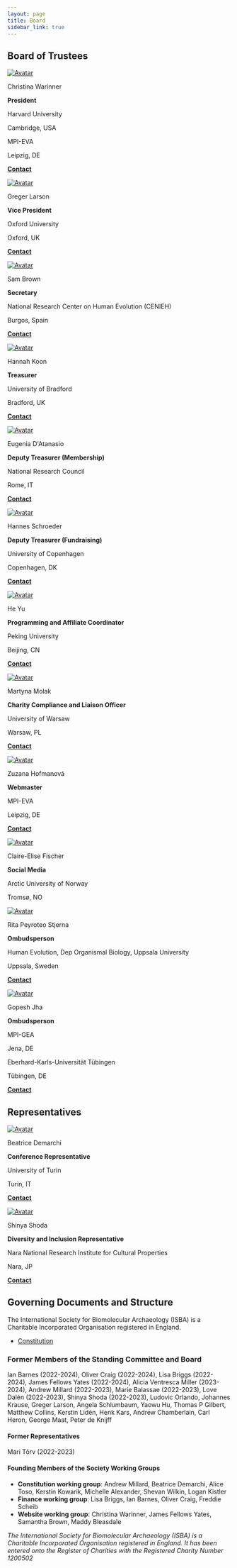 ```yaml
---
layout: page
title: Board
sidebar_link: true
---
```


## Board of Trustees

<!-- Admin Roles -->
<div class="avatar">

  <div class ="member">
  <div class="square"><a href="http://christinawarinner.com/about-us/christina-warinner/" target="_blank"><img src="{{ "/assets/images/profile_pictures/WARINNER_Christina.png" | relative_url }}" alt="Avatar" /></a></div>
  <p>Christina Warinner</p>
  <p><b>President</b></p>
  <p>Harvard University</p>
  <p>Cambridge, USA</p>
  <p>MPI-EVA</p>
  <p>Leipzig, DE</p>
  <p><b><a href="mailto:board@isbarch.org">Contact</a></b></p>
  </div>

  <div class ="member">
  <div class="square"><a href="" target="_blank"><img src="{{ "/assets/images/profile_pictures/LARSON_Greger.jpg" | relative_url }}" alt="Avatar" /></a></div>
  <p>Greger Larson</p>
  <p><b>Vice President</b></p>
  <p>Oxford University</p>
  <p>Oxford, UK</p>
  <p><b><a href="mailto:board@isbarch.org">Contact</a></b></p>
  </div>

  <div class ="member">
  <div class="square"><a href="" target="_blank"><img src="{{ "/assets/images/profile_pictures/BROWN_SAM.jpg" | relative_url }}" alt="Avatar" /></a></div>
  <p>Sam Brown</p>
  <p><b>Secretary</b></p>
  <p>National Research Center on Human Evolution (CENIEH)</p>
  <p>Burgos, Spain</p>
  <p><b><a href="mailto:secretary@isbarch.org">Contact</a></b></p>
  </div>

  <div class ="member">
  <div class="square"><a href="" target="_blank"><img src="{{ "/assets/images/profile_pictures/KOON_Hannah.jpg" | relative_url }}" alt="Avatar" /></a></div>
  <p>Hannah Koon</p>
  <p><b>Treasurer</b></p>
  <p>University of Bradford</p>
  <p>Bradford, UK</p>
  <p><b><a href="mailto:treasurer@isbarch.org">Contact</a></b></p>
  </div>

  <div class ="member">
  <div class="square"><a href="https://www.researchgate.net/profile/Eugenia-Datanasio" target="_blank"><img src="{{ "/assets/images/profile_pictures/DATANASIO_Eugenia.jpg" | relative_url }}" alt="Avatar" /></a></div>
  <p>Eugenia D'Atanasio</p>
  <p><b>Deputy Treasurer (Membership)</b></p>
  <p>National Research Council</p>
  <p>Rome, IT</p>
  <p><b><a href="mailto:treasurer@isbarch.org">Contact</a></b></p>
  </div>

  <div class ="member">
  <div class="square"><a href="" target="_blank"><img src="{{ "/assets/images/profile_pictures/SCHROEDER_Hannes.png" | relative_url }}" alt="Avatar" /></a></div>
  <p>Hannes Schroeder</p>
  <p><b>Deputy Treasurer (Fundraising)</b></p>
  <p>University of Copenhagen</p>
  <p>Copenhagen, DK</p>
  <p><b><a href="mailto:treasurer@isbarch.org">Contact</a></b></p>
  </div>

  <div class ="member">
  <div class="square"><a href="" target="_blank"><img src="{{ "/assets/images/profile_pictures/HE_Yu.jpeg" | relative_url }}" alt="Avatar" /></a></div>
  <p>He Yu</p>
  <p><b>Programming and Affiliate Coordinator</b></p>
  <p>Peking University</p>
  <p>Beijing, CN</p>
  <p><b><a href="mailto:programming@isbarch.org">Contact</a></b></p>
  </div>

  <div class ="member">
  <div class="square"><a href="" target="_blank"><img src="{{ "/assets/images/profile_pictures/MOLAK_Martyna.jpg" | relative_url }}" alt="Avatar" /></a></div>
  <p>Martyna Molak</p>
  <p><b>Charity Compliance and Liaison Officer</b></p>
  <p>University of Warsaw</p>
  <p>Warsaw, PL</p>
  <p><b><a href="mailto:compliance@isbarch.org">Contact</a></b></p>
  </div>

  <div class ="member">
  <div class="square"><a href="" target="_blank"><img src="{{ "/assets/images/profile_pictures/HOFMANOVA_Zuzana.jpg" | relative_url }}" alt="Avatar" /></a></div>
  <p>Zuzana Hofmanová</p>
  <p><b>Webmaster</b></p>
  <p>MPI-EVA</p> 
  <p>Leipzig, DE</p>
  <p><b><a href="mailto:webmaster@isbarch.org">Contact</a></b></p>
  </div>

  <div class ="member">
  <div class="square"><a href="" target="_blank"><img src="{{ "/assets/images/profile_pictures/FISHER_Claire.jpg" | relative_url }}" alt="Avatar" /></a></div>
  <p>Claire-Elise Fischer</p>
  <p><b>Social Media</b></p>
  <p>Arctic University of Norway</p>
  <p>Tromsø, NO</p>
  </div>

  <div class ="member">
  <div class="square"><a href="" target="_blank"><img src="{{ "/assets/images/profile_pictures/PEYROTEOSTJERNA_Rita.jpg" | relative_url }}" alt="Avatar" /></a></div>
  <p>Rita Peyroteo Stjerna</p>
  <p><b>Ombudsperson</b></p>
  <p>Human Evolution, Dep Organismal Biology, Uppsala University</p>
  <p>Uppsala, Sweden</p>
  <p><b><a href="mailto: ombudsperson@isbarch.org">Contact</a></b></p>
  </div>

  <div class ="member">
  <div class="square"><a href="" target="_blank"><img src="{{ "/assets/images/profile_pictures/JHA_Gopesh.jpg" | relative_url }}" alt="Avatar" /></a></div>
  <p>Gopesh Jha </p>
  <p><b>Ombudsperson</b></p>
  <p>MPI-GEA</p>
  <p>Jena, DE</p>
  <p>Eberhard-Karls-Universität Tübingen</p>
  <p>Tübingen, DE</p>
  <p><b><a href="mailto: ombudsperson@isbarch.org">Contact</a></b></p>
  </div>

</div>

## Representatives

<div class="avatar">
  
<div class ="member">
<div class="square"><a href="" target="_blank"><img src="{{ "/assets/images/profile_pictures/DEMARCHI_Beatrice.png" | relative_url }}" alt="Avatar" /></a></div>
<p>Beatrice Demarchi</p>
<p><b>Conference Representative</b></p>
<p>University of Turin</p>
<p>Turin, IT</p>
<p><b><a href="mailto:beatrice.demarchi@unito.it">Contact</a></b></p>
</div>

<div class ="member">
<div class="square"><a href="https://scholar.google.co.jp/citations?user=DdExTn4AAAAJ&hl=en" target="_blank"><img src="{{ "/assets/images/profile_pictures/SHODA_Shinya.jpg" | relative_url }}" alt="Avatar" /></a></div>
<p>Shinya Shoda</p>
<p><b>Diversity and Inclusion Representative</b></p>
<p>Nara National Research Institute for Cultural Properties</p>
<p>Nara, JP</p>
<p><b><a href="mailto:shinya.shoda@york.ac.uk">Contact</a></b></p>
</div>

</div>

## Governing Documents and Structure

The International Society for Biomolecular Archaeology (ISBA) is a Charitable Incorporated Organisation registered in England.

- [Constitution](/assets/documents/society/ISBA_CIO_Founding_Constitution.pdf)

### Former Members of the Standing Committee and Board

Ian Barnes (2022-2024), Oliver Craig (2022-2024), Lisa Briggs (2022-2024), James Fellows Yates (2022-2024), Alicia Ventresca Miller (2023-2024), Andrew Millard (2022-2023), Marie Balassae (2022-2023), Love Dalén (2022-2023), Shinya Shoda (2022-2023), Ludovic Orlando, Johannes Krause, Greger Larson, Angela Schlumbaum, Yaowu Hu, Thomas P Gilbert, Matthew Collins, Kerstin Lidén, Henk Kars, Andrew Chamberlain, Carl Heron, George Maat, Peter de Knijff

#### Former Representatives

Mari Tõrv (2022-2023)

#### Founding Members of the Society Working Groups

- **Constitution working group**: Andrew Millard, Beatrice Demarchi, Alice Toso, Kerstin Kowarik, Michelle Alexander, Shevan Wilkin, Logan Kistler
- **Finance working group**: Lisa Briggs, Ian Barnes, Oliver Craig, Freddie Scheib
- **Website working group**: Christina Warinner, James Fellows Yates, Samantha Brown, Maddy Bleasdale

<p>
  <i>The International Society for Biomolecular Archaeology (ISBA) is a Charitable Incorporated Organisation registered in England.  It has been entered onto the Register of Charities with the Registered Charity Number 1200502</i>

</p>
